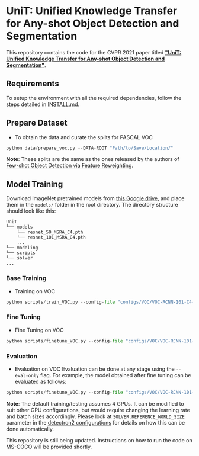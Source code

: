 # UniT: Unified Knowledge Transfer for Any-shot Object Detection and Segmentation

This repository contains the code for the CVPR 2021 paper titled [**"UniT: Unified Knowledge Transfer for Any-shot Object Detection and Segmentation"**](https://arxiv.org/pdf/2006.07502.pdf).

## Requirements
To setup the environment with all the required dependencies, follow the steps detailed in [INSTALL.md](https://github.com/ubc-vision/UniT/blob/main/INSTALL.md). 

## Prepare Dataset
- To obtain the data and curate the splits for PASCAL VOC
```python
python data/prepare_voc.py --DATA-ROOT "Path/to/Save/Location/"

```
**Note**: These splits are the same as the ones released by the authors of [Few-shot Object Detection via Feature Reweighting](https://github.com/bingykang/Fewshot_Detection).


## Model Training
Download ImageNet pretrained models from [this Google drive](https://drive.google.com/drive/folders/1plLDI55qKvwPa5OuT_DcGobdnAPqBfq1?usp=sharing), and place them in the `models/` folder in the root directory. The directory structure should look like this:
```
UniT
└── models
    └── resnet_50_MSRA_C4.pth
    └── resnet_101_MSRA_C4.pth
    ...
└── modeling
└── scripts
└── solver
...
```

### Base Training
- Training on VOC
```python
python scripts/train_VOC.py --config-file "configs/VOC/VOC-RCNN-101-C4-split{num}.yaml" --num-gpus 4 --resume SOLVER.IMS_PER_BATCH 8 TEST.AUG.ENABLED False SOLVER.BASE_LR 0.02

```

### Fine Tuning
- Fine Tuning on VOC
```python
python scripts/finetune_VOC.py --config-file "configs/VOC/VOC-RCNN-101-C4-split{num}.yaml" --num-gpus 4 --resume OUTPUT_DIR "Path/for/Checkpointing" MODEL.WEIGHTS "Path/to/Base/Training/Model/Weights"
```

### Evaluation
- Evaluation on VOC
Evaluation can be done at any stage using the `--eval-only` flag. For example, the model obtained after fine tuning can be evaluated as follows:
```python
python scripts/finetune_VOC.py --config-file "configs/VOC/VOC-RCNN-101-C4-split{num}.yaml" --num-gpus 4 --eval-only --resume OUTPUT_DIR "Path/for/Checkpointing" MODEL.WEIGHTS "Path/to/Fine/Tune/Model/Weights"
```

**Note**: The default training/testing assumes 4 GPUs. It can be modified to suit other GPU configurations, but would require changing the learning rate and batch sizes accordingly. Please look at `SOLVER.REFERENCE_WORLD_SIZE` parameter in the [detectron2 configurations](https://detectron2.readthedocs.io/en/latest/modules/config.html#config-references) for details on how this can be done automatically.

This repository is still being updated. Instructions on how to run the code on MS-COCO will be provided shortly.
